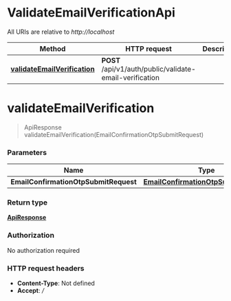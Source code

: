 # ValidateEmailVerificationApi

All URIs are relative to *http://localhost*

| Method | HTTP request | Description |
|------------- | ------------- | -------------|
| [**validateEmailVerification**](ValidateEmailVerificationApi.md#validateEmailVerification) | **POST** /api/v1/auth/public/validate-email-verification |  |


<a name="validateEmailVerification"></a>
# **validateEmailVerification**
> ApiResponse validateEmailVerification(EmailConfirmationOtpSubmitRequest)



### Parameters

|Name | Type | Description  | Notes |
|------------- | ------------- | ------------- | -------------|
| **EmailConfirmationOtpSubmitRequest** | [**EmailConfirmationOtpSubmitRequest**](../Models/EmailConfirmationOtpSubmitRequest.md)|  | |

### Return type

[**ApiResponse**](../Models/ApiResponse.md)

### Authorization

No authorization required

### HTTP request headers

- **Content-Type**: Not defined
- **Accept**: */*

